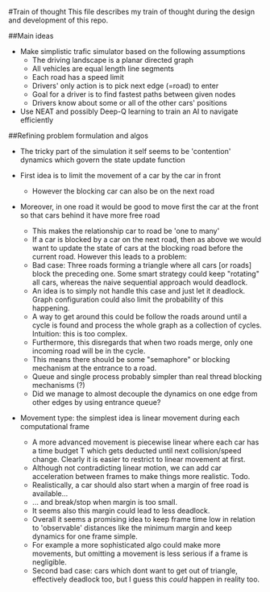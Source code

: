 #Train of thought
This file describes my train of thought during the design and development of this repo.

##Main ideas
* Make simplistic trafic simulator based on the following assumptions
  * The driving landscape is a planar directed graph
  * All vehicles are equal length line segments
  * Each road has a speed limit
  * Drivers' only action is to pick next edge (=road) to enter
  * Goal for a driver is to find fastest paths between given nodes
  * Drivers know about some or all of the other cars' positions
* Use NEAT and possibly Deep-Q learning to train an AI to navigate efficiently

##Refining problem formulation and algos
* The tricky part of the simulation it self seems to be 'contention' dynamics which govern the state update function
* First idea is to limit the movement of a car by the car in front
  * However the blocking car can also be on the next road
* Moreover, in one road it would be good to move first the car at the front so that  cars behind it have more free road
  * This makes the relationship car to road be 'one to many'
  * If a car is blocked by a car on the next road, then as above we would want to update the state of cars at the blocking road before the current road. However this leads to a problem:
  * Bad case: Three roads forming a triangle where all cars [or roads] block the preceding one. Some smart strategy could keep "rotating" all cars, whereas the naive sequential approach would deadlock.
  * An idea is to simply not handle this case and just let it deadlock. Graph configuration could also limit the probability of this happening.
  * A way to get around this could be follow the roads around until a cycle is found and process the whole graph as a collection of cycles. Intuition: this is too complex.
  * Furthermore, this disregards that when two roads merge, only one incoming road will be in the cycle.
  * This means there should be some "semaphore" or blocking mechanism at the entrance to a road.
  * Queue and single process probably simpler than real thread blocking mechanisms (?)
  * Did we manage to almost decouple the dynamics on one edge from other edges by using entrance queue?
  
* Movement type: the simplest idea is linear movement during each computational frame
  * A more advanced movement is piecewise linear where each car has a time budget T which gets deducted until next collision/speed change. Clearly it is easier to restrict to linear movement at first.
  * Although not contradicting linear motion, we can add car acceleration between frames to make things more realistic. Todo.
  * Realistically, a car should also start when a margin of free road is available...
  * ... and break/stop when margin is too small.
  * It seems also this margin could lead to less deadlock.
  * Overall it seems a promising idea to keep frame time low in relation to 'observable' distances like the minimum margin and keep dynamics for one frame simple.
  * For example a more sophisticated algo could make more movements, but omitting a movement is less serious if a frame is negligible.
  * Second bad case: cars which dont want to get out of triangle, effectively deadlock too, but I guess this _could_ happen in reality too.
 

	  


